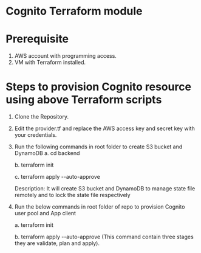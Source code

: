 # Cognito Terraform module

# Prerequisite
 1. AWS account with programming access.
 2. VM with Terraform installed.

# Steps to provision Cognito resource using above Terraform scripts

 1. Clone the Repository.
 2. Edit the provider.tf and replace the AWS access key and secret key with your credentials.
 3. Run the following commands in root folder to create S3 bucket and DynamoDB
        a. cd backend
	
	b. terraform init
	
	c. terraform apply --auto-approve
	
	Description: It will create S3 bucket and DynamoDB to manage state file remotely and to lock the state file respectively
	 
 3. Run the below commands in root folder of repo to provision Cognito user pool and App client

    a. terraform init
    
    b. terraform apply --auto-approve (This command contain three stages they are validate, plan and apply).	
